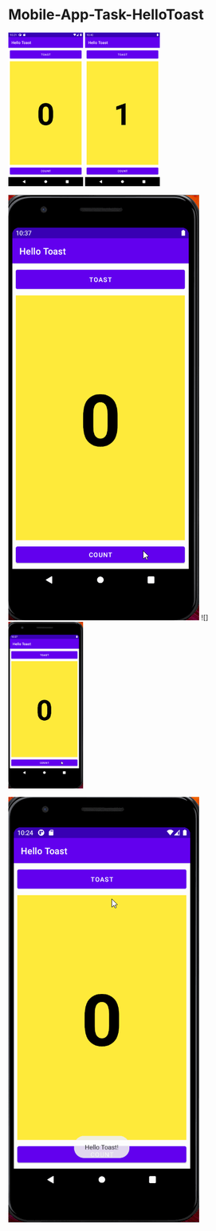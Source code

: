 # Mobile-App-Task-HelloToast

<img src="Screenshot.png" width="150">

<img src="count.png" width="150">

![](countgif.gif)
![]<img src="countgif.gif" width="150">


![](hellotoast.gif)
